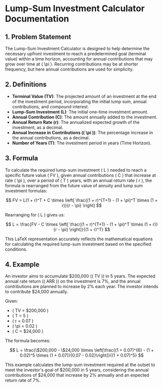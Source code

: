 # Lump-Sum Investment Calculator Documentation

## 1. Problem Statement

The Lump-Sum Investment Calculator is designed to help determine the necessary upfront investment to reach a predetermined goal (terminal value) within a time horizon, accounting for annual contributions that may grow over time at \( \pi \). Recurring contributions may be at shorter frequency, but here annual contributions are used for simplicity.

## 2. Definitions

- **Terminal Value (TV)**: The projected amount of an investment at the end of the investment period, incorporating the initial lump sum, annual contributions, and compound interest.
- **Lump-Sum Investment (L)**: The initial one-time investment amount.
- **Annual Contribution (C)**: The amount annually added to the investment.
- **Annual Return Rate (r)**: The annualized expected growth of the investment, as a decimal.
- **Annual Increase in Contributions (\( \pi \))**: The percentage increase in the annual contributions, as a decimal.
- **Number of Years (T)**: The investment period in years (Time Horizon).

## 3. Formula

To calculate the required lump-sum investment \( L \) needed to reach a specific future value \( FV \), given annual contributions \( C \) that increase at rate \( \pi \), over a period of \( T \) years, with an annual return rate \( r \), the formula is rearranged from the future value of annuity and lump sum investment formulas:

$$
FV = L(1 + r)^T + C \times \left[ \frac{(1 + r)^{T+1} - (1 + \pi)^T \times (1 + r)}{r - \pi} \right]
$$

Rearranging for \( L \) gives us:

$$
L = \frac{FV - C \times \left[ \frac{(1 + r)^{T+1} - (1 + \pi)^T \times (1 + r)}{r - \pi} \right]}{(1 + r)^T}
$$

This LaTeX representation accurately reflects the mathematical equations for calculating the required lump-sum investment based on the specified conditions.


## 4. Example

An investor aims to accumulate \$200,000 (\( TV \)) in 5 years. The expected annual rate return (\( ARR \)) on the investment is 7%, and the annual contributions are planned to increase by 2% each year. The investor intends to contribute \$24,000 annually.

Given:
- \( TV = \$200,000 \)
- \( T = 5 \)
- \( r = 0.07 \)
- \( \pi = 0.02 \)
- \( C = \$24,000 \)

The formula becomes:

$$
L = \frac{\$200,000 - \$24,000 \times \left[\frac{(1 + 0.07)^{6} - (1 + 0.02)^5 \times (1 + 0.07)}{0.07 - 0.02}\right]}{(1 + 0.07)^5}
$$

This example calculates the lump-sum investment required at the outset to meet the investor's goal of \$200,000 in 5 years, considering the annual contributions of \$24,000 that increase by 2% annually and an expected return rate of 7%.
